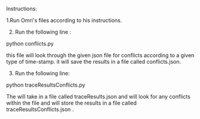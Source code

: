 Instructions: 

1.Run Omri's files according to his instructions.

2. Run the following line :

python conflicts.py <name of json file> <type of time-stamp>

this file will look through the given json file for conflicts according to a given type of time-stamp. it will save the results in a file called conflicts.json.

3. Run the following line: 

python traceResultsConflicts.py 

The will take in a file called traceResults.json and will look for any conflicts within the file and will store the results in a file called traceResultsConflicts.json .